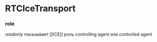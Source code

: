 # RTCIceTransport

### role
_readonly_ показывает [[ICE]] роль controlling agent или controlled agent